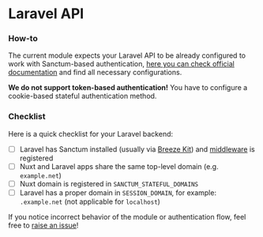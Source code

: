 # Laravel API

### How-to

The current module expects your Laravel API to be already configured to work with Sanctum-based authentication, [here you can check official documentation](https://laravel.com/docs/10.x/sanctum#spa-authentication) and find all necessary configurations.

**We do not support token-based authentication!** You have to configure a cookie-based stateful authentication method.

### Checklist

Here is a quick checklist for your Laravel backend:

* [ ] Laravel has Sanctum installed (usually via [Breeze Kit](https://laravel.com/docs/10.x/sanctum#installation)) and [middleware](https://laravel.com/docs/10.x/sanctum#sanctum-middleware) is registered
* [ ] Nuxt and Laravel apps share the same top-level domain (e.g. `example.net`)
* [ ] Nuxt domain is registered in `SANCTUM_STATEFUL_DOMAINS`
* [ ] Laravel has a proper domain in `SESSION_DOMAIN`, for example: `.example.net` (not applicable for `localhost`)

If you notice incorrect behavior of the module or authentication flow, feel free to [raise an issue](https://github.com/manchenkoff/nuxt-auth-sanctum/issues/new/choose)!
